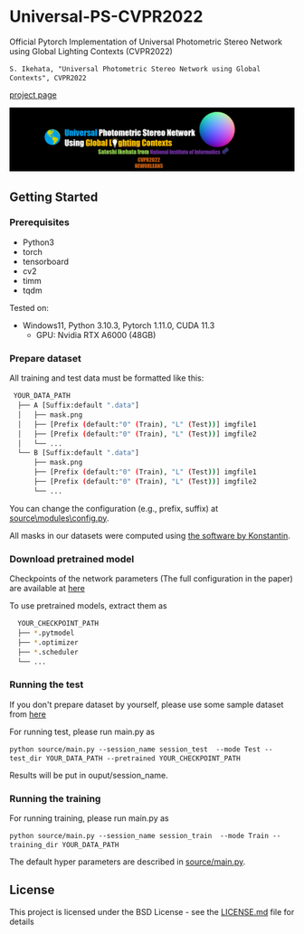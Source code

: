 # Universal-PS-CVPR2022
Official Pytorch Implementation of Universal Photometric Stereo Network using Global Lighting Contexts (CVPR2022)

```
S. Ikehata, "Universal Photometric Stereo Network using Global Contexts", CVPR2022
```

[project page](https://satoshi-ikehata.github.io/cvpr2022/univps_cvpr2022.html)

<p align="center">
<img src="webimg/top.png" width="800">  
</p>
<!-- <p align="center">
(top) Surface normal estimation result from 10 images, (bottom) ground truth.
</p> -->




## Getting Started

### Prerequisites

- Python3
- torch
- tensorboard
- cv2
- timm
- tqdm

Tested on:
- Windows11, Python 3.10.3, Pytorch 1.11.0, CUDA 11.3
  - GPU: Nvidia RTX A6000 (48GB)

### Prepare dataset
All training and test data must be formatted like this:

```bash
 YOUR_DATA_PATH
  ├── A [Suffix:default ".data"]
  │   ├── mask.png
  │   ├── [Prefix (default:"0" (Train), "L" (Test))] imgfile1
  │   ├── [Prefix (default:"0" (Train), "L" (Test))] imgfile2
  │   └── ...
  └── B [Suffix:default ".data"]
      ├── mask.png
      ├── [Prefix (default:"0" (Train), "L" (Test))] imgfile1
      ├── [Prefix (default:"0" (Train), "L" (Test))] imgfile2
      └── ...
  ```

You can change the configuration (e.g., prefix, suffix) at <a href="https://github.com/satoshi-ikehata/Universal-PS-CVPR2022/tree/main/source">source\modules\config.py</a>.


All masks in our datasets were computed using <a href="https://github.com/saic-vul/ritm_interactive_segmentation">the software by Konstantin</a>.

### Download pretrained model 
Checkpoints of the network parameters (The full configuration in the paper) are available at <a href="https://www.dropbox.com/sh/pphprxqbayoljpn/AADUPNcAdOWkbGwRK6xo5Wura?dl=0">here</a> 

To use pretrained models, extract them as

```bash
  YOUR_CHECKPOINT_PATH
  ├── *.pytmodel
  ├── *.optimizer
  ├── *.scheduler
  └── ...

  ```

### Running the test
If you don't prepare dataset by yourself, please use some sample dataset from <a href="https://satoshi-ikehata.github.io/cvpr2022/univps_cvpr2022.html">here</a>

For running test, please run main.py as 

```
python source/main.py --session_name session_test  --mode Test --test_dir YOUR_DATA_PATH --pretrained YOUR_CHECKPOINT_PATH
```
Results will be put in ouput/session_name. 

### Running the training
For running training, please run main.py as
```
python source/main.py --session_name session_train  --mode Train --training_dir YOUR_DATA_PATH
```

The default hyper parameters are described in <a href="https://github.com/satoshi-ikehata/Universal-PS-CVPR2022/tree/main/source/main.py">source/main.py</a>.

## License
This project is licensed under the BSD License - see the [LICENSE.md](LICENSE.md) file for details